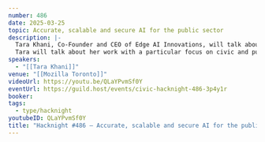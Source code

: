 ```yaml
---
number: 486
date: 2025-03-25
topic: Accurate, scalable and secure AI for the public sector
description: |-
  Tara Khani, Co-Founder and CEO of Edge AI Innovations, will talk about accurate, scalable and secure multimodal AI agents (text, audio, image, video) for the Enterprise on edge and/or cloud, empowered by a patent-pending serverless vector search engine.
  Tara will talk about her work with a particular focus on civic and public sector use cases.
speakers:
  - "[[Tara Khani]]"
venue: "[[Mozilla Toronto]]"
videoUrl: https://youtu.be/QLaYPvmSf0Y
eventUrl: https://guild.host/events/civic-hacknight-486-3p4y1r
booker:
tags:
  - type/hacknight
youtubeID: QLaYPvmSf0Y
title: "Hacknight #486 – Accurate, scalable and secure AI for the public sector"
---
```

